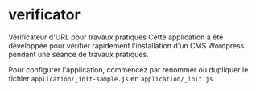 # verificator
 Vérificateur d'URL pour travaux pratiques
 Cette application a été développée pour vérifier rapidement l'installation d'un CMS Wordpress pendant une séance de travaux pratiques.
 
 Pour configurer l'application, commencez par renommer ou dupliquer le fichier `application/_init-sample.js` en `application/_init.js`
